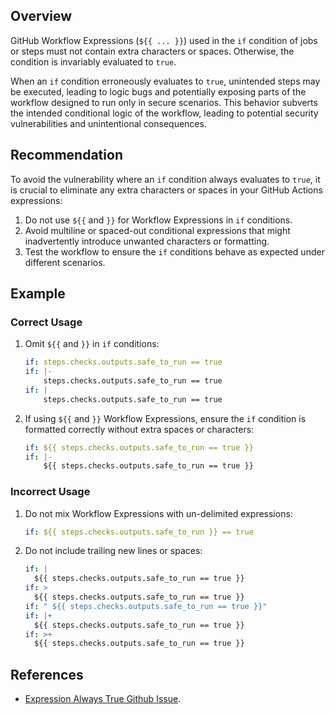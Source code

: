 ## Overview

GitHub Workflow Expressions (`${{ ... }}`) used in the `if` condition of jobs or steps must not contain extra characters or spaces. Otherwise, the condition is invariably evaluated to `true`.

When an `if` condition erroneously evaluates to `true`, unintended steps may be executed, leading to logic bugs and potentially exposing parts of the workflow designed to run only in secure scenarios. This behavior subverts the intended conditional logic of the workflow, leading to potential security vulnerabilities and unintentional consequences.

## Recommendation

To avoid the vulnerability where an `if` condition always evaluates to `true`, it is crucial to eliminate any extra characters or spaces in your GitHub Actions expressions:

1. Do not use `${{` and `}}` for Workflow Expressions in `if` conditions.
2. Avoid multiline or spaced-out conditional expressions that might inadvertently introduce unwanted characters or formatting.
3. Test the workflow to ensure the `if` conditions behave as expected under different scenarios.

## Example

### Correct Usage

1. Omit `${{` and `}}` in `if` conditions:

    ```yaml
    if: steps.checks.outputs.safe_to_run == true
    if: |-
        steps.checks.outputs.safe_to_run == true
    if: |
        steps.checks.outputs.safe_to_run == true
    ```

2. If using `${{` and `}}` Workflow Expressions, ensure the `if` condition is formatted correctly without extra spaces or characters:

    ```yaml
    if: ${{ steps.checks.outputs.safe_to_run == true }}
    if: |-
        ${{ steps.checks.outputs.safe_to_run == true }}
    ```

### Incorrect Usage

1. Do not mix Workflow Expressions with un-delimited expressions:

    ```yaml
    if: ${{ steps.checks.outputs.safe_to_run }} == true
    ```

2. Do not include trailing new lines or spaces:

    ```yaml
    if: |
      ${{ steps.checks.outputs.safe_to_run == true }}
    if: >
      ${{ steps.checks.outputs.safe_to_run == true }}
    if: " ${{ steps.checks.outputs.safe_to_run == true }}"
    if: |+
      ${{ steps.checks.outputs.safe_to_run == true }}
    if: >+
      ${{ steps.checks.outputs.safe_to_run == true }}
    ```

## References

- [Expression Always True Github Issue](https://github.com/actions/runner/issues/1173).
